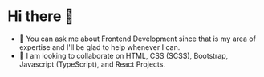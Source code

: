 # Hi there 👋

<!--
**kenedyolisi/kenedyolisi** is a ✨ _special_ ✨ repository because its `README.md` (this file) appears on your GitHub profile.

Here are some ideas to get you started:

- 🔭 I’m currently working on ...
- 🌱 I’m currently learning ...
- 👯 I’m looking to collaborate on ...
- 🤔 I’m looking for help with ...
- 💬 Ask me about ...
- 📫 How to reach me: ...
- 😄 Pronouns: ...
- ⚡ Fun fact: ...
-->

- 💬 You can ask me about Frontend Development since that is my area of expertise and I'll be glad to help whenever I can.
- 👯 I am looking to collaborate on HTML, CSS (SCSS), Bootstrap, Javascript (TypeScript), and React Projects.
